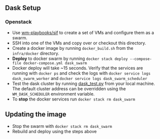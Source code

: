 ## Dask Setup

### Openstack
- Use [wm-playbooks/sif](https://gitlab.uncharted.software/WM/wm-playbooks/-/tree/master/sif) to create a set of VMs and configure them as a swarm.
- SSH into one of the VMs and copy over or checkout this directory.
- Create a docker image by running `docker_build.sh` from the `infra/docker` directory.
- **Deploy** to docker swarm by running `docker stack deploy --compose-file docker-compose.yml dask_swarm`
- Docker deploy will take ~15 seconds. Verify that the services are running with `docker ps` and check the logs with `docker service logs dask_swarm_worker` and `docker service logs dask_swarm_scheduler`
- Test the dask cluster by running [dask_test.py](./dask_test.py) from your local machine.  The default cluster address can be overridden using the `WM_DASK_SCHEDULER` environment variable.
- To **stop** the docker services run `docker stack rm dask_swarm`

## Updating the image
- Stop the swarm with `docker stack rm dask_swarm`
- Rebuild and deploy using the steps above